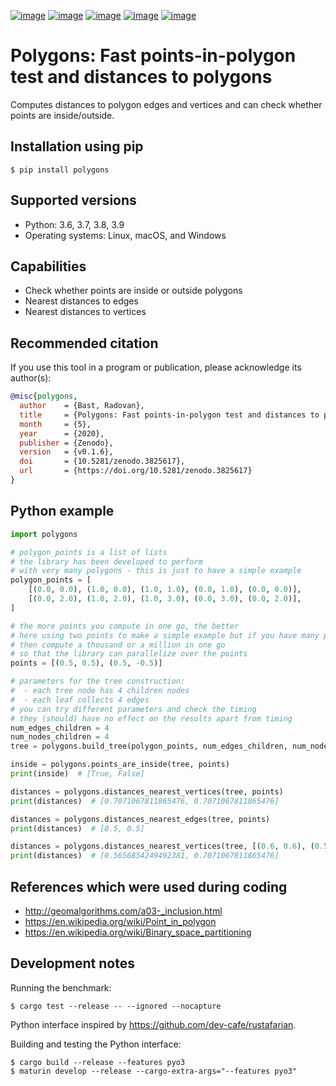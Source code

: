 [![image](https://github.com/bast/polygons/workflows/Test/badge.svg)](https://github.com/bast/polygons/actions)
[![image](https://img.shields.io/badge/license-%20GPL-blue.svg)](LICENSE)
[![image](https://img.shields.io/crates/v/polygons.svg)](https://crates.io/crates/polygons)
[![image](https://badge.fury.io/py/polygons.svg)](https://badge.fury.io/py/polygons)
[![image](https://zenodo.org/badge/88614389.svg)](https://zenodo.org/badge/latestdoi/88614389)


# Polygons: Fast points-in-polygon test and distances to polygons

Computes distances to polygon edges and vertices and can check whether
points are inside/outside.


## Installation using pip

```
$ pip install polygons
```

## Supported versions

- Python: 3.6, 3.7, 3.8, 3.9
- Operating systems: Linux, macOS, and Windows


## Capabilities

- Check whether points are inside or outside polygons
- Nearest distances to edges
- Nearest distances to vertices


## Recommended citation

If you use this tool in a program or publication, please acknowledge its
author(s):

```bibtex
@misc{polygons,
  author    = {Bast, Radovan},
  title     = {Polygons: Fast points-in-polygon test and distances to polygons},
  month     = {5},
  year      = {2020},
  publisher = {Zenodo},
  version   = {v0.1.6},
  doi       = {10.5281/zenodo.3825617},
  url       = {https://doi.org/10.5281/zenodo.3825617}
}
```


## Python example

```python
import polygons

# polygon_points is a list of lists
# the library has been developed to perform
# with very many polygons - this is just to have a simple example
polygon_points = [
    [(0.0, 0.0), (1.0, 0.0), (1.0, 1.0), (0.0, 1.0), (0.0, 0.0)],
    [(0.0, 2.0), (1.0, 2.0), (1.0, 3.0), (0.0, 3.0), (0.0, 2.0)],
]

# the more points you compute in one go, the better
# here using two points to make a simple example but if you have many points
# then compute a thousand or a million in one go
# so that the library can parallelize over the points
points = [(0.5, 0.5), (0.5, -0.5)]

# parameters for the tree construction:
#  - each tree node has 4 children nodes
#  - each leaf collects 4 edges
# you can try different parameters and check the timing
# they (should) have no effect on the results apart from timing
num_edges_children = 4
num_nodes_children = 4
tree = polygons.build_tree(polygon_points, num_edges_children, num_nodes_children)

inside = polygons.points_are_inside(tree, points)
print(inside)  # [True, False]

distances = polygons.distances_nearest_vertices(tree, points)
print(distances)  # [0.7071067811865476, 0.7071067811865476]

distances = polygons.distances_nearest_edges(tree, points)
print(distances)  # [0.5, 0.5]

distances = polygons.distances_nearest_vertices(tree, [(0.6, 0.6), (0.5, -0.5)])
print(distances)  # [0.5656854249492381, 0.7071067811865476]
```

## References which were used during coding

- http://geomalgorithms.com/a03-_inclusion.html
- https://en.wikipedia.org/wiki/Point_in_polygon
- https://en.wikipedia.org/wiki/Binary_space_partitioning


## Development notes

Running the benchmark:
```
$ cargo test --release -- --ignored --nocapture
```

Python interface inspired by https://github.com/dev-cafe/rustafarian.

Building and testing the Python interface:
```
$ cargo build --release --features pyo3
$ maturin develop --release --cargo-extra-args="--features pyo3"
```

